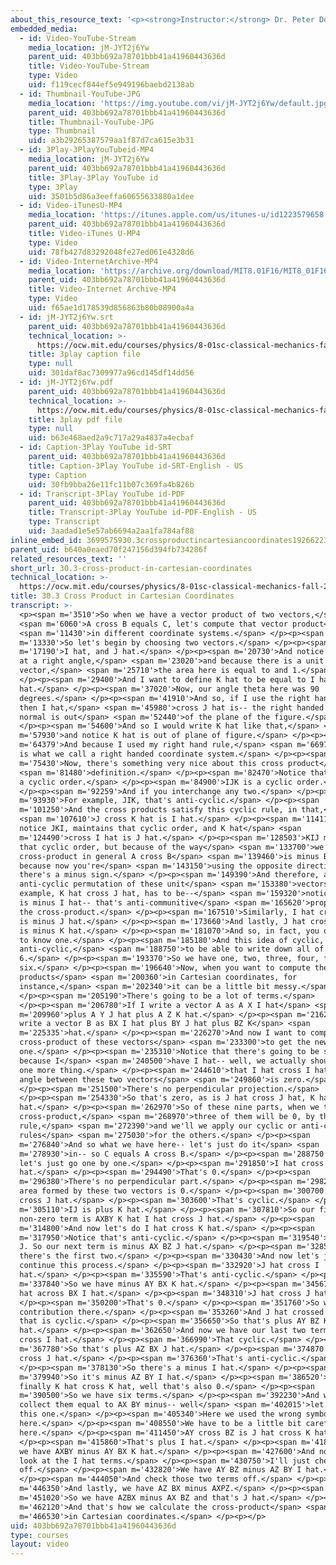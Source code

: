```yaml
---
about_this_resource_text: '<p><strong>Instructor:</strong> Dr. Peter Dourmashkin</p>'
embedded_media:
  - id: Video-YouTube-Stream
    media_location: jM-JYT2j6Yw
    parent_uid: 403bb692a78701bbb41a41960443636d
    title: Video-YouTube-Stream
    type: Video
    uid: f119cecf844ef5e949196baebd2138ab
  - id: Thumbnail-YouTube-JPG
    media_location: 'https://img.youtube.com/vi/jM-JYT2j6Yw/default.jpg'
    parent_uid: 403bb692a78701bbb41a41960443636d
    title: Thumbnail-YouTube-JPG
    type: Thumbnail
    uid: a3b29265387579aa1f87d7ca615e3b31
  - id: 3Play-3PlayYouTubeid-MP4
    media_location: jM-JYT2j6Yw
    parent_uid: 403bb692a78701bbb41a41960443636d
    title: 3Play-3Play YouTube id
    type: 3Play
    uid: 3501b5d86a3eeffa60655633880a1dee
  - id: Video-iTunesU-MP4
    media_location: 'https://itunes.apple.com/us/itunes-u/id1223579658'
    parent_uid: 403bb692a78701bbb41a41960443636d
    title: Video-iTunes U-MP4
    type: Video
    uid: 78fb427d83292048fe27ed061e4328d6
  - id: Video-InternetArchive-MP4
    media_location: 'https://archive.org/download/MIT8.01F16/MIT8_01F16_L30v03_360p.mp4'
    parent_uid: 403bb692a78701bbb41a41960443636d
    title: Video-Internet Archive-MP4
    type: Video
    uid: f65ae1d178539d856863b80b08900a4a
  - id: jM-JYT2j6Yw.srt
    parent_uid: 403bb692a78701bbb41a41960443636d
    technical_location: >-
      https://ocw.mit.edu/courses/physics/8-01sc-classical-mechanics-fall-2016/week-10-rotational-motion/30.3-cross-product-in-cartesian-coordinates/30.3-cross-product-in-cartesian-coordinates/jM-JYT2j6Yw.srt
    title: 3play caption file
    type: null
    uid: 301daf8ac7309977a96cd145df14dd56
  - id: jM-JYT2j6Yw.pdf
    parent_uid: 403bb692a78701bbb41a41960443636d
    technical_location: >-
      https://ocw.mit.edu/courses/physics/8-01sc-classical-mechanics-fall-2016/week-10-rotational-motion/30.3-cross-product-in-cartesian-coordinates/30.3-cross-product-in-cartesian-coordinates/jM-JYT2j6Yw.pdf
    title: 3play pdf file
    type: null
    uid: b63e468aed2a9c717a29a4837a4ecbaf
  - id: Caption-3Play YouTube id-SRT
    parent_uid: 403bb692a78701bbb41a41960443636d
    title: Caption-3Play YouTube id-SRT-English - US
    type: Caption
    uid: 30fb9bba26e11fc11b07c369fa4b826b
  - id: Transcript-3Play YouTube id-PDF
    parent_uid: 403bb692a78701bbb41a41960443636d
    title: Transcript-3Play YouTube id-PDF-English - US
    type: Transcript
    uid: 3aadad1e5e57ab6694a2aa1fa784af88
inline_embed_id: 3699575930.3crossproductincartesiancoordinates19266223
parent_uid: b640a0eaed70f247156d394fb734286f
related_resources_text: ''
short_url: 30.3-cross-product-in-cartesian-coordinates
technical_location: >-
  https://ocw.mit.edu/courses/physics/8-01sc-classical-mechanics-fall-2016/week-10-rotational-motion/30.3-cross-product-in-cartesian-coordinates/30.3-cross-product-in-cartesian-coordinates
title: 30.3 Cross Product in Cartesian Coordinates
transcript: >-
  <p><span m='3510'>So when we have a vector product of two vectors,</span>
  <span m='6060'>A cross B equals C, let's compute that vector product</span>
  <span m='11430'>in different coordinate systems.</span> </p><p><span
  m='13330'>So let's begin by choosing two vectors.</span> </p><p><span
  m='17190'>I hat, and J hat.</span> </p><p><span m='20730'>And notice they're
  at a right angle,</span> <span m='23020'>and because there is a unit
  vector,</span> <span m='25710'>the area here is equal to and 1.</span>
  </p><p><span m='29400'>And I want to define K hat to be equal to I hat cross J
  hat.</span> </p><p><span m='37020'>Now, our angle theta here was 90
  degrees.</span> </p><p><span m='41910'>And so, if I use the right hand rule,
  then I hat,</span> <span m='45980'>cross J hat is-- the right handed unit
  normal is out</span> <span m='52440'>of the plane of the figure.</span>
  </p><p><span m='54600'>And so I would write K hat like that,</span> <span
  m='57930'>and notice K hat is out of plane of figure.</span> </p><p><span
  m='64379'>And because I used my right hand rule,</span> <span m='66970'>this
  is what we call a right handed coordinate system.</span> </p><p><span
  m='75430'>Now, there's something very nice about this cross product</span>
  <span m='81480'>definition.</span> </p><p><span m='82470'>Notice that there's
  a cyclic order.</span> </p><p><span m='84900'>IJK is a cyclic order.</span>
  </p><p><span m='92259'>And if you interchange any two.</span> </p><p><span
  m='93930'>For example, JIK, that's anti-cyclic.</span> </p><p><span
  m='101250'>And the cross products satisfy this cyclic rule, in that,</span>
  <span m='107610'>J cross K hat is I hat.</span> </p><p><span m='114110'>And
  notice JKI, maintains that cyclic order, and K hat</span> <span
  m='124490'>cross I hat is J hat.</span> </p><p><span m='128503'>KIJ maintains
  that cyclic order, but because of the way</span> <span m='133700'>we defined a
  cross-product in general A cross B</span> <span m='139460'>is minus B cross A,
  because now you're</span> <span m='143150'>using the opposite direction, so
  there's a minus sign.</span> </p><p><span m='149390'>And therefore, any
  anti-cyclic permutation of these unit</span> <span m='153380'>vectors, as an
  example, K hat cross J hat, has to be--</span> <span m='159320'>notice I've--
  is minus I hat-- that's anti-communitive</span> <span m='165620'>property of
  the cross-product.</span> </p><p><span m='167510'>Similarly, I hat cross K hat
  is minus J hat.</span> </p><p><span m='173660'>And lastly, J hat cross I hat
  is minus K hat.</span> </p><p><span m='181070'>And so, in fact, you only need
  to know one.</span> </p><p><span m='185180'>And this idea of cyclic, and
  anti-cyclic,</span> <span m='188750'>to be able to write down all of the other
  6.</span> </p><p><span m='193370'>So we have one, two, three, four, five,
  six.</span> </p><p><span m='196640'>Now, when you want to compute the cross
  products</span> <span m='200360'>in Cartesian coordinates, for
  instance,</span> <span m='202340'>it can be a little bit messy.</span>
  </p><p><span m='205190'>There's going to be a lot of terms.</span>
  </p><p><span m='206780'>If I write a vector A as A X I hat</span> <span
  m='209960'>plus A Y J hat plus A Z K hat.</span> </p><p><span m='216230'>And I
  write a vector B as BX I hat plus BY J hat plus BZ K</span> <span
  m='225335'>hat.</span> </p><p><span m='226270'>And now I want to compute the
  cross-product of these vectors</span> <span m='233300'>to get the new
  one.</span> </p><p><span m='235310'>Notice that there's going to be six terms,
  because I</span> <span m='240500'>have I hat-- well, we actually should say
  one more thing.</span> </p><p><span m='244610'>that I hat cross I hat-- the
  angle between these two vectors</span> <span m='249860'>is zero.</span>
  </p><p><span m='251500'>There's no perpendicular projection.</span>
  </p><p><span m='254330'>So that's zero, as is J hat cross J hat, K hat cross K
  hat.</span> </p><p><span m='262970'>So of these nine parts, when we take the
  cross-product,</span> <span m='268970'>three of them will be 0, by this
  rule,</span> <span m='272390'>and we'll we apply our cyclic or anti-cyclic
  rules</span> <span m='275030'>for the others.</span> </p><p><span
  m='276840'>And so what we have here-- let's just do it</span> <span
  m='278930'>in-- so C equals A cross B.</span> </p><p><span m='288750'>And now
  let's just go one by one.</span> </p><p><span m='291850'>I hat cross I
  hat.</span> </p><p><span m='294490'>That's 0.</span> </p><p><span
  m='296380'>There's no perpendicular part.</span> </p><p><span m='298240'>The
  area formed by these two vectors is 0.</span> </p><p><span m='300700'>I hat
  cross J hat.</span> </p><p><span m='303600'>That's cyclic.</span> </p><p><span
  m='305110'>IJ is plus K hat.</span> </p><p><span m='307810'>So our first
  non-zero term is AXBY K hat I hat cross J hat.</span> </p><p><span
  m='314800'>And now let's do I hat cross K hat.</span> </p><p><span
  m='317950'>Notice that's anti-cyclic.</span> </p><p><span m='319540'>I K minus
  J. So our next term is minus AX BZ J hat.</span> </p><p><span m='328540'>So
  there's the first two.</span> </p><p><span m='330430'>And now let's just
  continue this process.</span> </p><p><span m='332920'>J hat cross I
  hat.</span> </p><p><span m='335590'>That's anti-cyclic.</span> </p><p><span
  m='337840'>So we have minus AY BX K hat.</span> </p><p><span m='345670'>AY J
  hat across BX I hat.</span> </p><p><span m='348310'>J hat cross J hat.</span>
  </p><p><span m='350200'>That's 0.</span> </p><p><span m='351760'>So we have no
  contribution there.</span> </p><p><span m='353260'>And J hat crossed K hat,
  that is cyclic.</span> </p><p><span m='356650'>So that's plus AY BZ K
  hat.</span> </p><p><span m='362650'>And now we have our last two terms K hat
  cross I hat.</span> </p><p><span m='366990'>That cyclic.</span> </p><p><span
  m='367780'>So that's plus AZ BX J hat.</span> </p><p><span m='374870'>K hat
  cross J hat.</span> </p><p><span m='376360'>That's anti-cyclic.</span>
  </p><p><span m='378130'>So there's a minus I hat.</span> </p><p><span
  m='379940'>So it's minus AZ BY I hat.</span> </p><p><span m='386520'>And
  finally K hat cross K hat, well that's also 0.</span> </p><p><span
  m='390500'>So we have six terms.</span> </p><p><span m='392230'>And we can
  collect them equal to AX BY minus-- well</span> <span m='402015'>let's check
  this one.</span> </p><p><span m='405340'>Here we used the wrong symbol
  here.</span> </p><p><span m='408550'>We have to be a little bit careful
  here.</span> </p><p><span m='411450'>AY cross BZ is J hat cross K hat.</span>
  </p><p><span m='415860'>That's plus I hat.</span> </p><p><span m='418870'>So
  we have AXBY minus AY BX K hat.</span> </p><p><span m='427600'>And now let's
  look at the I hat terms.</span> </p><p><span m='430750'>I'll just check those
  off.</span> </p><p><span m='432820'>We have AY BZ minus AZ BY I hat.</span>
  </p><p><span m='444050'>And check those two terms off.</span> </p><p><span
  m='446350'>And lastly, we have AZ BX minus AXPZ.</span> </p><p><span
  m='451020'>So we have AZBX minus AX BZ and that's J hat.</span> </p><p><span
  m='462120'>And that's how we calculate the cross-product</span> <span
  m='466530'>in Cartesian coordinates.</span> </p><p></p>
uid: 403bb692a78701bbb41a41960443636d
type: courses
layout: video
---
```

